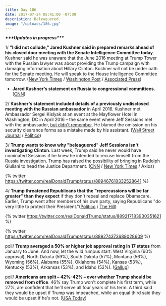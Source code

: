 ```yaml
---
title: Day 186
date: 2017-07-24 08:41:00 -07:00
description: Beleaguered.
image: "/uploads/186.jpg"
---
```


***\*\*\*Updates in progress\*\*\****

1/ **"I did not collude," Jared Kushner said in prepared remarks ahead of his closed door meeting with the Senate Intelligence Committee today**. Kushner said he was unaware that the June 2016 meeting at Trump Tower with the Russian lawyer was about providing the Trump campaign with damaging information about Hillary Clinton. Kushner will not be under oath for the Senate meeting. He will speak to the House Intelligence Committee tomorrow. ([New York Times](https://www.nytimes.com/2017/07/24/us/politics/jared-kushner-russia-senate.html) / [Washington Post](https://www.washingtonpost.com/world/national-security/kushner-to-face-intel-committee-on-monday-behind-closed-doors/2017/07/23/7ce6525c-6fbd-11e7-8f39-eeb7d3a2d304_story.html) / [Associated Press](https://apnews.com/3dbc5b4c43984889b35c1c6fb68ef9dd/Trump-son-in-law-Kushner-denies-collusion-with-Russia))

* **Jared Kushner's statement on Russia to congressional committees**. ([CNN](http://www.cnn.com/2017/07/24/politics/jared-kushner-statement-russia-2016-election/))

2/ **Kushner's statement included details of a previously undisclosed meeting with the Russian ambassador** in April 2016. Kushner met Ambassador Sergei Kislyak at an event at the Mayflower Hotel in Washington, DC in April 2016 – the same event where Jeff Sessions met with the ambassador, [but didn't remember](https://whatthefuckjusthappenedtoday.com/2017/06/01/Day-133/#3-congress-is-examining-whether-jeff). He blamed the omission on his security clearance forms as a mistake made by his assistant. ([Wall Street Journal](https://www.wsj.com/articles/jared-kushner-releases-details-on-previously-undisclosed-meeting-with-russian-ambassador-1500890433) / [Politico](http://www.politico.com/story/2017/07/24/kushner-defends-himself-ahead-of-senate-intel-meeting-i-did-not-collude-240870))

3/ **Trump wants to know why "beleaguered" Jeff Sessions isn't investigating Clinton**. Last week, Trump said he never would have nominated Sessions if he knew he intended to recuse himself from the Russia investigation. Trump has raised the possibility of bringing in Rudolph Giuliani to head the Justice Department. ([CNN](http://www.cnn.com/2017/07/24/politics/donald-trump-jeff-sessions-beleaguered/index.html) / [New York Times](https://www.nytimes.com/2017/07/24/us/politics/trump-tweet-sessions.html) / Axios)

{% twitter https://twitter.com/realDonaldTrump/status/889467610332528641 %}

4/ **Trump threatened Republicans that the "repercussions will be far greater" than they expect** if they don't repeal and replace Obamacare. Earlier, Trump went after members of his own party, saying Republicans "do very little to protect their President."([Politico](http://www.politico.com/story/2017/07/23/trump-republicans-obamacare-repeal-240866) / [The Hill](http://thehill.com/homenews/administration/343397-trump-warns-of-repercussions-of-healthcare-failure))

{% twitter https://twitter.com/realDonaldTrump/status/889217183930351621 %} 

{% twitter https://twitter.com/realDonaldTrump/status/889274373689028609 %}

poll/ **Trump averaged a 50% or higher job approval rating in 17 states** from January to June. And now, let the wild rumpus start: West Virginia (60% approval), North Dakota (59%), South Dakota (57%), Montana (56%), Wyoming (56%), Alabama (55%), Oklahoma (54%), Kansas (53%), Kentucky (53%), Arkansas (53%), and Idaho (53%). ([Gallup](http://www.gallup.com/poll/214349/trump-averaged-higher-job-approval-states.aspx))

poll/ **Americans are split – 42%-42% – over whether Trump should be removed from office**. 46% say Trump won't complete his first term, while 27%, are confident that he'll serve all four years of his term. A third said they would be upset if Trump was impeached, while an equal third said they would be upset if he's not. ([USA Today](https://www.usatoday.com/story/news/2017/07/24/impeach-donald-trump-poll-americans-split-remove-president/501871001/))